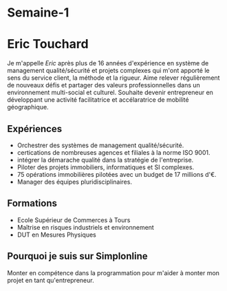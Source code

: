 # Semaine-1
# Eric Touchard
Je m'appelle _Eric_ après plus de 16 années d'expérience
en système de management qualité/sécurité et projets complexes qui m'ont apporté
le sens du service client, la méthode et la rigueur.
Aime relever régulièrement de nouveaux défis et partager des valeurs professionnelles
dans un environnement multi-social et culturel.
Souhaite devenir entrepreneur en développant une activité facilitatrice et accélaratrice de mobilité géographique.

## Expériences
* Orchestrer des systèmes de management qualité/sécurité.
 * certications de nombreuses agences et filiales à la norme ISO 9001.
 * intégrer la démarache qualité dans la stratégie de l'entreprise.
* Piloter des projets immobiliers, informatiques et SI complexes.
 * 75 opérations immobilières pilotées avec un budget de 17 millions d'€. 
* Manager des équipes pluridisciplinaires.

## Formations
* Ecole Supérieur de Commerces à Tours
* Maîtrise en risques industriels et environnement
* DUT en Mesures Physiques

## Pourquoi je suis sur Simplonline
Monter en compétence dans la programmation pour m'aider à monter mon projet en tant qu'entrepreneur.
